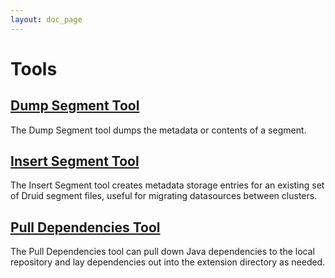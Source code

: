 ```yaml
---
layout: doc_page
---
```


# Tools

## [Dump Segment Tool](/docs/VERSION/operations/tools#dump-segment.html)

The Dump Segment tool dumps the metadata or contents of a segment.

## [Insert Segment Tool](/docs/VERSION/operations/tools#insert-segment-to-db.html)

The Insert Segment tool creates metadata storage entries for an existing set of Druid segment files, useful for migrating datasources between clusters.

## [Pull Dependencies Tool](/docs/VERSION/operations/tools#pull-deps.html)

The Pull Dependencies tool can pull down Java dependencies to the local repository and lay dependencies out into the extension directory as needed.